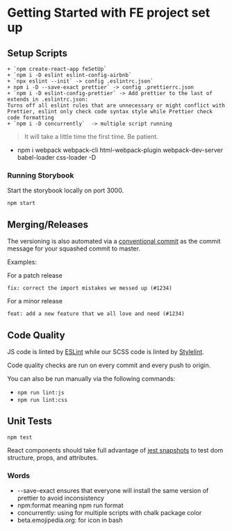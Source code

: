 # Getting Started with FE project set up

## Setup Scripts
 ```
+ `npm create-react-app feSetUp`
+ `npm i -D eslint eslint-config-airbnb`
+ `npx eslint --init` -> config .eslintrc.json`
+ npm i -D --save-exact prettier` -> config .prettierrc.json
+ `npm i -D eslint-config-prettier` -> Add prettier to the last of extends in .eslintrc.json:
Turns off all eslint rules that are unnecessary or might conflict with Prettier, eslint only check code syntax style while Prettier check code formatting
+ `npm i -D concurrently`  -> multiple script running
```

> It will take a little time the first time.  Be patient.

- npm i webpack webpack-cli html-webpack-plugin webpack-dev-server babel-loader css-loader -D

### Running Storybook
Start the storybook locally on port 3000.

```
npm start
```

## Merging/Releases
The versioning is also automated via a [conventional commit](https://www.conventionalcommits.org/en/v1.0.0/#summary) as the commit message for your squashed commit to master.

Examples: 

For a patch release

`fix: correct the import mistakes we messed up (#1234)`

For a minor release

`feat: add a new feature that we all love and need (#1234)`

## Code Quality
JS code is linted by [ESLint](https://eslint.org/) while our SCSS code is linted by [Stylelint](https://github.com/stylelint/stylelint).

Code quality checks are run on every commit and every push to origin.

You can also be run manually via the following commands:

* `npm run lint:js`
* `npm run lint:css`

## Unit Tests

```npm test```

React components should take full advantage of [jest snapshots](https://jestjs.io/docs/en/snapshot-testing) to test dom structure, props, and attributes.

### Words

- --save-exact ensures that everyone will install the same version of prettier to avoid inconsistency
- npm:format meaning npm run format
- concurrently: using for multiple scripts with chalk package color
- beta.emojipedia.org: for icon in bash
